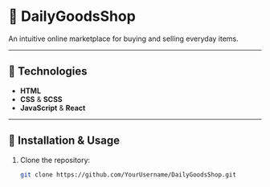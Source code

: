 # 🛒 DailyGoodsShop

An intuitive online marketplace for buying and selling everyday items.

---

## 🚀 Technologies

- **HTML**  
- **CSS** & **SCSS**  
- **JavaScript** & **React**

---

## 🔧 Installation & Usage

1. Clone the repository:  
   ```bash
   git clone https://github.com/YourUsername/DailyGoodsShop.git